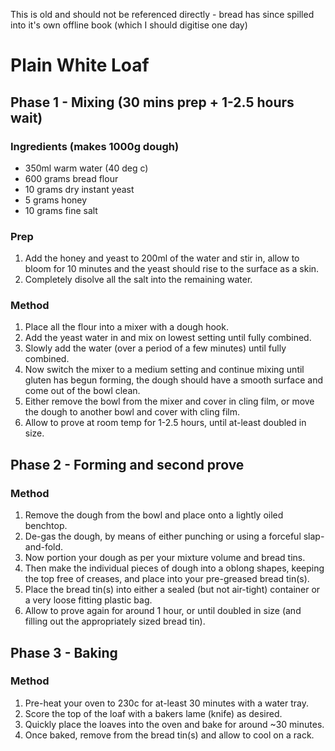 This is old and should not be referenced directly - bread has since spilled into it's own offline book (which I should digitise one day)


# Plain White Loaf

## Phase 1 - Mixing (30 mins prep + 1-2.5 hours wait)

### Ingredients (makes 1000g dough)

* 350ml warm water (40 deg c)
* 600 grams bread flour
* 10 grams dry instant yeast
* 5 grams honey
* 10 grams fine salt


### Prep

1. Add the honey and yeast to 200ml of the water and stir in, allow to bloom for 10 minutes and the yeast should rise to the surface as a skin.
1. Completely disolve all the salt into the remaining water.


### Method

1. Place all the flour into a mixer with a dough hook.
1. Add the yeast water in and mix on lowest setting until fully combined.
1. Slowly add the water (over a period of a few minutes) until fully combined.
1. Now switch the mixer to a medium setting and continue mixing until gluten has begun forming, the dough should have a smooth surface and come out of the bowl clean.
1. Either remove the bowl from the mixer and cover in cling film, or move the dough to another bowl and cover with cling film.
1. Allow to prove at room temp for 1-2.5 hours, until at-least doubled in size.


## Phase 2 - Forming and second prove

### Method

1. Remove the dough from the bowl and place onto a lightly oiled benchtop.
1. De-gas the dough, by means of either punching or using a forceful slap-and-fold.
1. Now portion your dough as per your mixture volume and bread tins.
1. Then make the individual pieces of dough into a oblong shapes, keeping the top free of creases, and place into your pre-greased bread tin(s).
1. Place the bread tin(s) into either a sealed (but not air-tight) container or a very loose fitting plastic bag.
1. Allow to prove again for around 1 hour, or until doubled in size (and filling out the appropriately sized bread tin).


## Phase 3 - Baking

### Method

1. Pre-heat your oven to 230c for at-least 30 minutes with a water tray.
1. Score the top of the loaf with a bakers lame (knife) as desired.
1. Quickly place the loaves into the oven and bake for around ~30 minutes.
1. Once baked, remove from the bread tin(s) and allow to cool on a rack.
